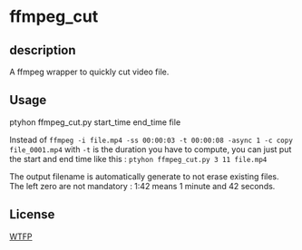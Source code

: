 # ffmpeg_cut

## description

A ffmpeg wrapper to quickly cut video file.


## Usage

ptyhon ffmpeg_cut.py start_time end_time file

Instead of `ffmpeg -i file.mp4 -ss 00:00:03 -t 00:00:08 -async 1 -c copy file_0001.mp4` with `-t` is the duration you have to compute, you can just put the start and end time like this :
`ptyhon ffmpeg_cut.py 3 11 file.mp4`

The output filename is automatically generate to not erase existing files.
The left zero are not mandatory : 1:42 means 1 minute and 42 seconds.

## License

[WTFP](LICENSE.txt)
